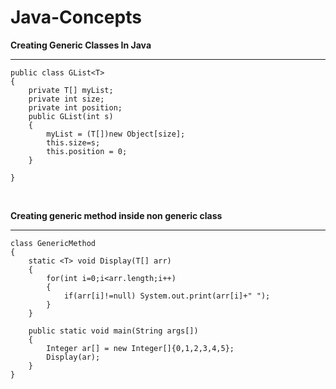 # Java-Concepts

<b>Creating Generic Classes In Java</b>
<hr>

```
public class GList<T>
{
	private T[] myList;
	private int size;
	private int position;
	public GList(int s)
	{
		myList = (T[])new Object[size];
		this.size=s;
		this.position = 0;
	}

}
```

<br/>

<b>Creating generic method inside non generic class</b>
<hr>

```
class GenericMethod
{
	static <T> void Display(T[] arr)
	{	
		for(int i=0;i<arr.length;i++)
		{
			if(arr[i]!=null) System.out.print(arr[i]+" ");
		}
	}

	public static void main(String args[])
	{
		Integer ar[] = new Integer[]{0,1,2,3,4,5};
		Display(ar);
	}
}

```
